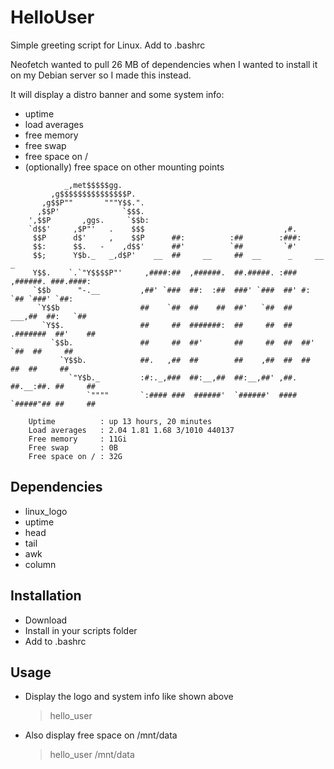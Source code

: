 # HelloUser
Simple greeting script for Linux. Add to .bashrc

Neofetch wanted to pull 26 MB of dependencies when I wanted to install it on my Debian server so I made this instead.

It will display a distro banner and some system info:
- uptime
- load averages
- free memory
- free swap
- free space on /
- (optionally) free space on other mounting points

```
            _,met$$$$$gg.
         ,g$$$$$$$$$$$$$$$P.
       ,g$$P""       """Y$$.".
      ,$$P'              `$$$.
    ',$$P       ,ggs.     `$$b:
    `d$$'     ,$P"'   .    $$$                               ,#.
     $$P      d$'     ,    $$P      ##:          :##        :###:
     $$:      $$.   -    ,d$$'      ##'          `##         `#'
     $$;      Y$b._   _,d$P'    __  ##     __     ##  __      _     __          _
     Y$$.    `.`"Y$$$$P"'     ,####:##  ,######.  ##.#####. :### ,######. ###.####:
     `$$b      "-.__         ,##' `###  ##:  :##  ###' `###  ##' #:   `## `###' `##:
      `Y$$b                  ##    `##  ##    ##  ##'   `##  ##    ___,##  ##:   `##
       `Y$$.                 ##     ##  #######:  ##     ##  ##  .#######  ##'    ##
         `$$b.               ##     ##  ##'       ##     ##  ##  ##'  `##  ##     ##
           `Y$$b.            ##.   ,##  ##        ##    ,##  ##  ##    ##  ##     ##
             `"Y$b._         :#:._,###  ##:__,##  ##:__,##' ,##. ##.__:##. ##     ##
                 `""""       `:#### ###  ######'  `######'  #### `#####"## ##     ##

    Uptime          : up 13 hours, 20 minutes
    Load averages   : 2.04 1.81 1.68 3/1010 440137
    Free memory     : 11Gi
    Free swap       : 0B
    Free space on / : 32G
```

## Dependencies
- linux_logo
- uptime
- head
- tail
- awk
- column

## Installation
- Download
- Install in your scripts folder
- Add to .bashrc

## Usage

- Display the logo and system info like shown above
    > hello_user

- Also display free space on /mnt/data
    > hello_user /mnt/data
